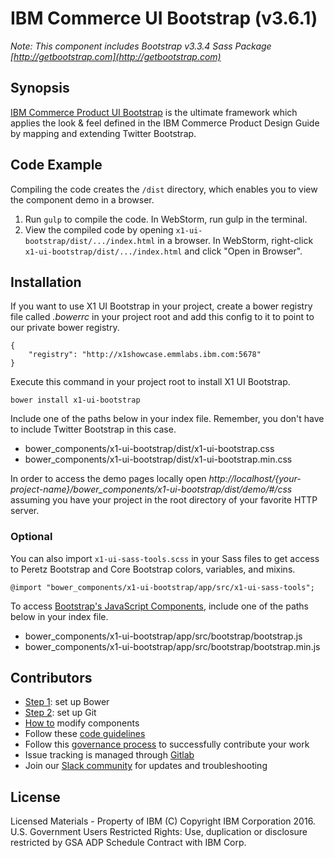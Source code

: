IBM Commerce UI Bootstrap (v3.6.1)
======

_Note: This component includes Bootstrap v3.3.4 Sass Package [http://getbootstrap.com](http://getbootstrap.com)_

## Synopsis
[IBM Commerce Product UI Bootstrap](http://x1showcase.emmlabs.ibm.com) is the ultimate framework
which applies the look & feel defined in the IBM Commerce Product Design Guide by mapping and
extending Twitter Bootstrap.

## Code Example
Compiling the code creates the `/dist` directory, which enables you to view the component demo in a browser.

1. Run `gulp` to compile the code. In WebStorm, run gulp in the terminal.
2. View the compiled code by opening `x1-ui-bootstrap/dist/.../index.html` in a browser. In
WebStorm, right-click `x1-ui-bootstrap/dist/.../index.html` and click "Open in Browser".

## Installation
If you want to use X1 UI Bootstrap in your project, create a bower registry file called _.bowerrc_
in your project root and add this config to it to point to our private bower registry.

	{
		"registry": "http://x1showcase.emmlabs.ibm.com:5678"
	}

Execute this command in your project root to install X1 UI Bootstrap.

	bower install x1-ui-bootstrap

Include one of the paths below in your index file. Remember, you don't have to include Twitter Bootstrap in this case.

- bower_components/x1-ui-bootstrap/dist/x1-ui-bootstrap.css
- bower_components/x1-ui-bootstrap/dist/x1-ui-bootstrap.min.css

In order to access the demo pages locally open
*http://localhost/{your-project-name}/bower_components/x1-ui-bootstrap/dist/demo/#/css*
assuming you have your project in the root directory of your favorite HTTP server.

### Optional
You can also import `x1-ui-sass-tools.scss` in your Sass files to get access to Peretz Bootstrap
and Core Bootstrap colors, variables, and mixins.

	@import "bower_components/x1-ui-bootstrap/app/src/x1-ui-sass-tools";

To access [Bootstrap's JavaScript Components](http://getbootstrap.com/javascript/), include one
of the paths below in your index file.

- bower_components/x1-ui-bootstrap/app/src/bootstrap/bootstrap.js
- bower_components/x1-ui-bootstrap/app/src/bootstrap/bootstrap.min.js

## Contributors
- [Step 1](http://x1showcase.emmlabs.ibm.com/#/developers/setup-all): set up Bower
- [Step 2](http://x1showcase.emmlabs.ibm.com/#/developers/contrib-setup): set up Git
- [How to](http://x1showcase.emmlabs.ibm.com/#/developers/modifying-components) modify components
- Follow these [code guidelines](http://x1showcase.emmlabs.ibm.com/#/developers/coding-guidelines)
- Follow this [governance process](http://x1showcase.emmlabs.ibm.com/#/developers/governance) to
successfully contribute your work
- Issue tracking is managed through [Gitlab](https://gitlabhost.rtp.raleigh.ibm.com/groups/commerce-ui/issues)
- Join our [Slack community](https://peretz.slack.com/) for updates and troubleshooting

## License
Licensed Materials - Property of IBM (C) Copyright IBM Corporation 2016. U.S. Government Users
Restricted Rights: Use, duplication or disclosure restricted by GSA ADP Schedule Contract with
IBM Corp.
